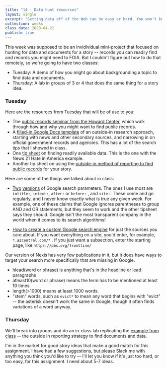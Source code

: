 ```yaml
---
title: "14 - Data hunt resources"
layout: single
excerpt: "Getting data off of the Web can be easy or hard. You won't know until you try. This week we'll go through strategies and concepts of data on the Web."
collection: weeks
class_date: 2020-04-21
publish: true
---
```



This week was supposed to be an invidividual mini-project that focused on hunting for data and documents for a story -- records you can readily find and records you might need to FOIA. But I couldn't figure out how to do that remotely, so we're going to have two classes:

* Tuesday: A demo of how you might go about backgrounding a topic to find data and documents.
* Thursday: A lab in groups of 3 or 4 that does the same thing for a story idea.

### Tuesday

Here are the resources from Tuesday that will be of use to you:

* The [public records seminar from the Howard Center](https://drive.google.com/file/d/1NKBLKGpGLEgM1AwshrV6lwmcmu0KfFYU/view?usp=sharing), which walk through how and why you might want to find public records.
* A [filled-in Google Docs template](https://docs.google.com/document/d/14nxUPMIAmIGm1hwWhSBYqoVF3HSlFyk6XWiozXjeO5w/edit?usp=sharing) of an outside-in research approach, starting with news and other secondary sources, and narrowing in on official government records and agencies. This has a lot of the search tips that I showed in class.
* One [tip sheet](https://cronkitedata.github.io/cronkite-docs/general/02-sourcing.html) on finding readily available data. This is the one with the News 21 Hate in America example.
* Another tip sheet on using the [outside-in method of reporting to find public records](https://cronkitedata.github.io/cronkite-docs/foia/public-records-outside-in.html) for your story.

Here are some of the things we talked about in class:

* [Two](https://docs.google.com/document/d/1ydVaJJeL1EYbWtlfj9TPfBTE5IBADkQfZrQaBZxqXGs/edit?usp=sharing) [versions](https://moz.com/learn/seo/search-operators) of Google search parameters. The ones I use most are `intitle:`, `intext:`, `after:` or `before:` , and `site:`. These come and go regularly, and I never know exactly what is true any given week.  For example, one of these claims that Google ignores parentheses to group AND and OR statements, but they seem to work and the other tipsheet says they should. Google isn't the most transparent company in the world when it comes to its search algorithms!

* [How to create a custom Google search engine](https://cse.google.com/cse/create/new) for just the sources you care about. If you want everything on a site, you'd enter, for example, `*.azcentral.com/*`  . If you just want a subsection, enter the starting page, like `https://pbs.org/frontline/`

Our version of Nexis has very few publications in it, but it does have ways to target your search more specifically that are missing in Google.

* hlead(word or phrase) is anything that's in the headline or lead paragraphs
* atleast10(word or phrase) means the term has to be mentioned at least 10 times
* length(>1000) means at least 1000 words.
* "stem" words, such as `evict*` to mean any word that begins with "evict" -- the asterisk doesn't work the same in Google, though it often finds variations of a word anyway.

### Thursday

We'll break into groups and do an in-class lab replicating the [example from class](https://docs.google.com/document/d/14nxUPMIAmIGm1hwWhSBYqoVF3HSlFyk6XWiozXjeO5w/edit?usp=sharing) -- the outside in reporting strategy to find documents and data.

I'm in the market for good story ideas that make a good match for this assignment. I have had a few suggestions, but please Slack me with anything you think you'd like to try -- I'll let you know if it's just too hard, or too easy, for this assignment. I need about 5-7 ideas.
